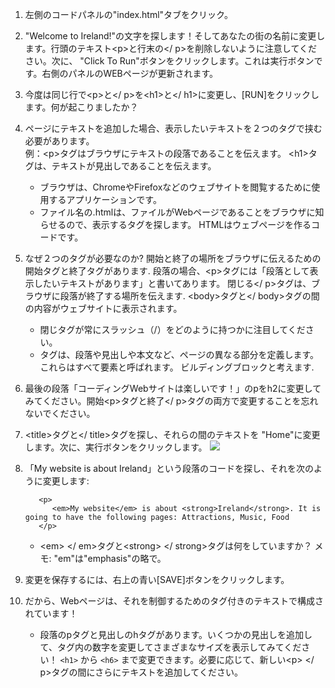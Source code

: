 1. 左側のコードパネルの"index.html"タブをクリック。
2. "Welcome to Ireland!"の文字を探します！そしてあなたの街の名前に変更します。行頭のテキスト&lt;p&gt;と行末の&lt;/ p&gt;を削除しないように注意してください。次に、 "Click To Run"ボタンをクリックします。これは実行ボタンです。右側のパネルのWEBページが更新されます。
3. 今度は同じ行で&lt;p&gt;と&lt;/ p&gt;を&lt;h1&gt;と&lt;/ h1&gt;に変更し、\[RUN\]をクリックします。何が起こりましたか？
4. ページにテキストを追加した場合、表示したいテキストを２つのタグで挟む必要があります。  
   例：&lt;p&gt;タグはブラウザにテキストの段落であることを伝えます。 &lt;h1&gt;タグは、テキストが見出しであることを伝えます。

   * ブラウザは、ChromeやFirefoxなどのウェブサイトを閲覧するために使用するアプリケーションです。
   * ファイル名の.htmlは、ファイルがWebページであることをブラウザに知らせるので、表示するタグを探します。 HTMLはウェブページを作るコードです。

5. なぜ２つのタグが必要なのか? 開始と終了の場所をブラウザに伝えるための開始タグと終了タグがあります. 段落の場合、&lt;p&gt;タグには「段落として表示したいテキストがあります」と書いてあります。 閉じる&lt;/ p&gt;タグは、ブラウザに段落が終了する場所を伝えます. &lt;body&gt;タグと&lt;/ body&gt;タグの間の内容がウェブサイトに表示されます。

   * 閉じタグが常にスラッシュ（/）をどのように持つかに注目してください。
   * タグは、段落や見出しや本文など、ページの異なる部分を定義します。これらはすべて要素と呼ばれます。 ビルディングブロックと考えます.

6. 最後の段落「コーディングWebサイトは楽しいです！」のpをh2に変更してみてください。開始&lt;p&gt;タグと終了&lt;/ p&gt;タグの両方で変更することを忘れないでください。

7. &lt;title&gt;タグと&lt;/ title&gt;タグを探し、それらの間のテキストを "Home"に変更します。次に、実行ボタンをクリックします。 ![](/assets/FirstTagsAndRun.png)

8. 「My website is about Ireland」という段落のコードを探し、それを次のように変更します:

   ```
      <p>
         <em>My website</em> is about <strong>Ireland</strong>. It is going to have the following pages: Attractions, Music, Food
      </p>
   ```

   * &lt;em&gt; &lt;/ em&gt;タグと&lt;strong&gt; &lt;/ strong&gt;タグは何をしていますか？ メモ: "em"は"emphasis"の略で。

9. 変更を保存するには、右上の青い\[SAVE\]ボタンをクリックします。

10. だから、Webページは、それを制御するためのタグ付きのテキストで構成されています！

    * 段落のpタグと見出しのhタグがあります。いくつかの見出しを追加して、タグ内の数字を変更してさまざまなサイズを表示してみてください！ `<h1>` から `<h6>` まで変更できます。必要に応じて、新しい&lt;p&gt; &lt;/ p&gt;タグの間にさらにテキストを追加してください。



